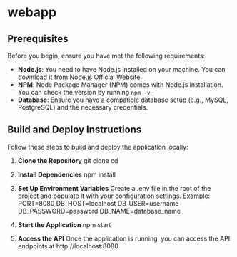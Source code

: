 # webapp
## Prerequisites

Before you begin, ensure you have met the following requirements:

- **Node.js**: You need to have Node.js installed on your machine. You can download it from [Node.js Official Website](https://nodejs.org/).
- **NPM**: Node Package Manager (NPM) comes with Node.js installation. You can check the version by running `npm -v`.
- **Database**: Ensure you have a compatible database setup (e.g., MySQL, PostgreSQL) and the necessary credentials.

## Build and Deploy Instructions

Follow these steps to build and deploy the application locally:

1. **Clone the Repository**
   git clone <repository-url>
   cd <repository-directory>

2. **Install Dependencies**
    npm install

3. **Set Up Environment Variables**
    Create a .env file in the root of the project and populate it with your configuration settings. Example:
    PORT=8080
    DB_HOST=localhost
    DB_USER=username
    DB_PASSWORD=password
    DB_NAME=database_name

4. **Start the Application**
    npm start

5. **Access the API**
    Once the application is running, you can access the API endpoints at http://localhost:8080


